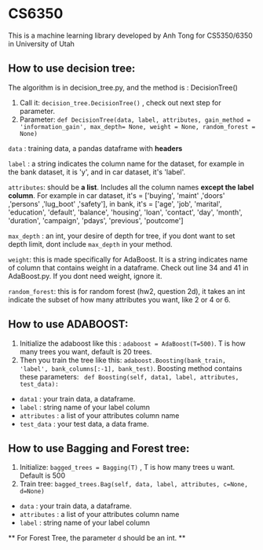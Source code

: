 # CS6350 
This is a machine learning library developed by Anh Tong for
CS5350/6350 in University of Utah

## How to use decision tree:
The algorithm is in decision_tree.py, and the method is : DecisionTree()

1. Call it: `decision_tree.DecisionTree()` , check out next step for parameter.
2. Parameter: `def DecisionTree(data, label, attributes, gain_method = 'information_gain', max_depth= None, weight = None, random_forest = None)`
   
`data` : training data, a pandas dataframe with **headers**

`label` : a string indicates the column name for the dataset, for example in the bank dataset, it is 'y', and in car dataset, it's 'label'.

`attributes`: should be **a list**. Includes all the column names **except the label column**. For example in car dataset, it's = ['buying', 'maint' ,'doors' ,'persons' ,'lug_boot' ,'safety'], in bank, it's = ['age', 'job', 'marital', 'education',
                'default', 'balance', 'housing', 'loan',
                'contact', 'day', 'month', 'duration',
                'campaign', 'pdays', 'previous', 'poutcome']

`max_depth` : an int, your desire of depth for tree, if you dont want to set depth limit, dont include `max_depth` in your method.

`weight`: this is made specifically for AdaBoost. It is a string indicates name of column that contains weight in a dataframe. Check out line 34 and 41 in AdaBoost.py. If you dont need weight, ignore it.

`random_forest`: this is for random forest (hw2, question 2d), it takes an int indicate the subset of how many attributes you want, like 2 or 4 or 6.

## How to use ADABOOST:

1. Initialize the adaboost like this : `adaboost = AdaBoost(T=500)`. T is how many trees you want, default is 20 trees.
2. Then you train the tree like this: `adaboost.Boosting(bank_train, 'label', bank_columns[:-1], bank_test)`. Boosting method contains these parameters: ` def Boosting(self, data1, label, attributes, test_data):`

* `data1` : your train data, a dataframe.
* `label` : string name of your label column
* `attributes` : a list of your attributes column name
* `test_data` : your test data, a data frame.

## How to use Bagging and Forest tree:
1. Initialize: `bagged_trees = Bagging(T)` , T is how many trees u want. Default is 500
2. Train tree:  `bagged_trees.Bag(self, data, label, attributes, c=None, d=None)`
* `data` : your train data, a dataframe.
* `attributes` : a list of your attributes column name
* `label` : string name of your label column

 ** For Forest Tree, the parameter `d` should be an int. **

